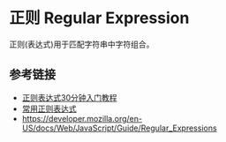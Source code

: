 # 正则 Regular Expression

正则(表达式)用于匹配字符串中字符组合。

## 参考链接
* [正则表达式30分钟入门教程](https://deerchao.net/tutorials/regex/regex.htm)
* [常用正则表达式](http://laifh.com/blog/post/123)
* https://developer.mozilla.org/en-US/docs/Web/JavaScript/Guide/Regular_Expressions

